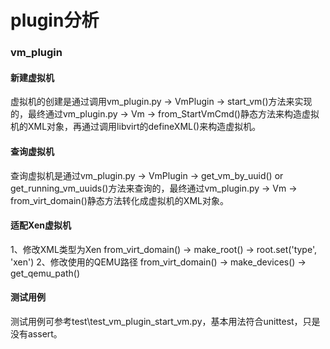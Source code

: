 plugin分析
===

### vm_plugin

#### 新建虚拟机
虚拟机的创建是通过调用vm_plugin.py -> VmPlugin -> start_vm()方法来实现的，最终通过vm_plugin.py -> Vm -> from_StartVmCmd()静态方法来构造虚拟机的XML对象，再通过调用libvirt的defineXML()来构造虚拟机。

#### 查询虚拟机
查询虚拟机是通过vm_plugin.py -> VmPlugin -> get_vm_by_uuid() or get_running_vm_uuids()方法来查询的，最终通过vm_plugin.py -> Vm -> from_virt_domain()静态方法转化成虚拟机的XML对象。

#### 适配Xen虚拟机
1、修改XML类型为Xen
    from_virt_domain() -> make_root() -> root.set('type', 'xen')
2、修改使用的QEMU路径
    from_virt_domain() -> make_devices() -> get_qemu_path()

#### 测试用例
测试用例可参考test\test_vm_plugin_start_vm.py，基本用法符合unittest，只是没有assert。


